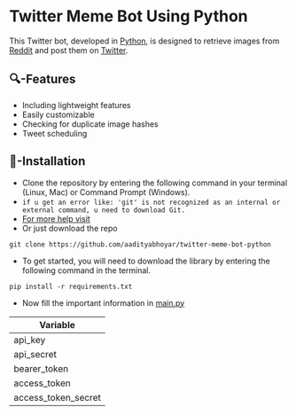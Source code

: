 # Twitter Meme Bot Using Python
This Twitter bot, developed in [Python](https://www.python.org), is designed to retrieve images from [Reddit](https://www.reddit.com) and post them on [Twitter](https://www.twitter.com).

## 🔍-Features

- Including lightweight features
- Easily customizable
- Checking for duplicate image hashes
- Tweet scheduling

## 🚦-Installation
- Clone the repository by entering the following command in your terminal (Linux, Mac) or Command Prompt (Windows).
- `if u get an error like: 'git' is not recognized as an internal or external command, u need to download Git.` 
- [For more help visit](https://stackoverflow.com/questions/4492979/git-is-not-recognized-as-an-internal-or-external-command)
- Or just download the repo

```
git clone https://github.com/aadityabhoyar/twitter-meme-bot-python
```

- To get started, you will need to download the library by entering the following command in the terminal.

```
pip install -r requirements.txt
```

- Now fill the important information in [main.py](https://github.com/aadityabhoyar/twitter-meme-bot-python/blob/main/main.py)

| Variable                  | 
| ------------------------- | 
| api_key     | 
| api_secret      | 
| bearer_token     | 
| access_token      |
| access_token_secret     | 


